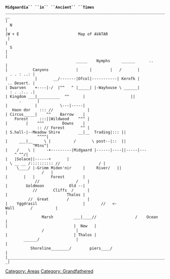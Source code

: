 **`Midgaardia`` ``in`` ``Ancient`` ``Times`**  
`________________________________________________________________________`  
`|  N                                                                   |`  
`|W + E                          Map of AVATAR                          |`  
`|  S                                                                   |`  
`|                               _____    Nymphs     ______      ..     |`  
`|           Canyons            |     |        |   /       |  . . : ..: |`  
`|            |       __/-------|Ofcol|-----------| Kerofk | .. Desert. |`  
`| Dwarven    +----|-/  |^^   ^ |_____| |-Wayhouse \ ______|  : . .:.. .|`  
`| Kingdom ___|__________  ^^      |                    ||      .       |`  
`|            |          \---|-----|   Haon dor    ::: //               |`  
`| Circus_____|    ^^    Barrow    |    Forest     :::||Wildwood    ^^^ |`  
`|        |    ^^^        Downs    |              :: // Forest       ^^ |`  
`| S.hall-|--Meadow Shire        __|__  Trading|::: ||              ^^^^|`  
`|     ___|__     \ |          /       \ post--|::  ||            ^Mtns^|`  
`|    /    \ |     -+---------|Midgaard |------|----||-----|---    ^ ^^/|`  
`|   |Solace||------+       |  \ __ __ /:::::::::: //                 / |`  
`|    \____/ |-Grimm Miden'nir     |     River/   ||                /   |`  
`|       |   |       Forest        |             //                /    |`  
`|        Goldmoon           Old --|            //       Cliffs  /      |`  
`|                          Thalos |          //  Great        /        |`  
`|    Yggdrasil                    |       //   <-Wall       /          |`  
`|                Marsh         ___|____//                 /    Ocean   |`  
`|                             |  New   |                /              |`  
`|                             | Thalos |        ______/                |`  
`|           Shoreline________/        piers____/                       |`  
`|______________________________________________________________________|`

[Category: Areas](Category:_Areas "wikilink") [Category:
Grandfathered](Category:_Grandfathered "wikilink")
